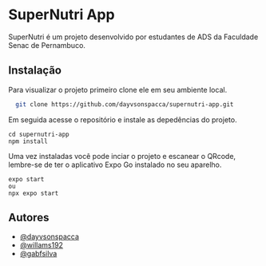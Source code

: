
# SuperNutri App

SuperNutri é um projeto desenvolvido por estudantes de ADS da Faculdade Senac de Pernambuco.

## Instalação

Para visualizar o projeto primeiro clone ele em seu ambiente local.
```bash
  git clone https://github.com/dayvsonspacca/supernutri-app.git
```

Em seguida acesse o repositório e instale as depedências do projeto.
```
cd supernutri-app
npm install
```
Uma vez instaladas você pode inciar o projeto e escanear o QRcode, lembre-se de ter o aplicativo Expo Go instalado no seu aparelho.
```
expo start
ou
npx expo start
```
    
## Autores

- [@dayvsonspacca](https://www.github.com/dayvsonspacca)
- [@willams192](https://www.github.com/willams192)
- [@gabfsilva](https://www.github.com/gabfsilva)

